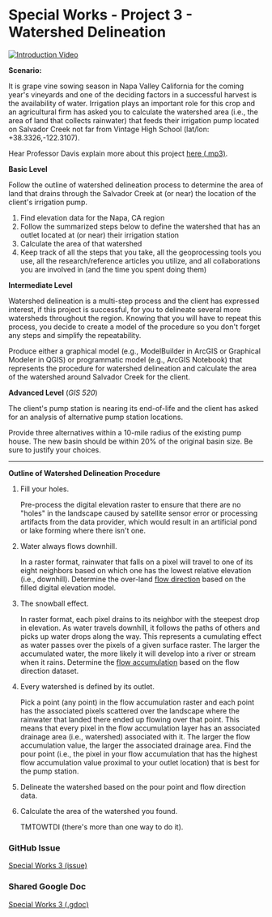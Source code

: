 # Special Works - Project 3 - Watershed Delineation

[![Introduction Video](http://img.youtube.com/vi/63zNerTJgv4/0.jpg)](https://youtu.be/63zNerTJgv4 "Special Works 3")

**Scenario:**  

It is grape vine sowing season in Napa Valley California for the coming year's vineyards and one of the deciding factors in a successful harvest is the availability of water. 
Irrigation plays an important role for this crop and an agricultural firm has asked you to calculate the watershed area (i.e., the area of land that collects rainwater) that feeds their irrigation pump located on Salvador Creek not far from Vintage High School (lat/lon: +38.3326,-122.3107). 

Hear Professor Davis explain more about this project [here (.mp3)](https://drive.google.com/file/d/1VooohsXYCGsWZLOavzFfbGd9HA06H3hF/view).

**Basic Level** 

Follow the outline of watershed delineation process to determine the area of land that drains through the Salvador Creek at (or near) the location of the client's irrigation pump.

1.  Find elevation data for the Napa, CA region
2.  Follow the summarized steps below to define the watershed that has an outlet located at (or near) their irrigation station
3.  Calculate the area of that watershed
4.  Keep track of all the steps that you take, all the geoprocessing tools you use, all the research/reference articles you utilize, and all collaborations you are involved in (and the time you spent doing them)

**Intermediate Level**

Watershed delineation is a multi-step process and the client has expressed interest, if this project is successful, for you to delineate several more watersheds throughout the region. 
Knowing that you will have to repeat this process, you decide to create a model of the procedure so you don't forget any steps and simplify the repeatability.

Produce either a graphical model (e.g., ModelBuilder in ArcGIS or Graphical Modeler in QGIS) or programmatic model (e.g., ArcGIS Notebook) that represents the procedure for watershed delineation and calculate the area of the watershed around Salvador Creek for the client.

**Advanced Level** (_GIS 520_)

The client's pump station is nearing its end-of-life and the client has asked for an analysis of alternative pump station locations.

Provide three alternatives within a 10-mile radius of the existing pump house.
The new basin should be within 20% of the original basin size.
Be sure to justify your choices.

---

**Outline of Watershed Delineation Procedure**

1.  Fill your holes.

    Pre-process the digital elevation raster to ensure that there are no "holes" in the landscape caused by satellite sensor error or processing artifacts from the data provider, which would result in an artificial pond or lake forming where there isn't one.
2.  Water always flows downhill. 
    
    In a raster format, rainwater that falls on a pixel will travel to one of its eight neighbors based on which one has the lowest relative elevation (i.e., downhill). 
    Determine the over-land [flow direction](https://pro.arcgis.com/en/pro-app/latest/tool-reference/spatial-analyst/how-flow-direction-works.htm) based on the filled digital elevation model.
3.  The snowball effect.

    In raster format, each pixel drains to its neighbor with the steepest drop in elevation. 
    As water travels downhill, it follows the paths of others and picks up water drops along the way. 
    This represents a cumulating effect as water passes over the pixels of a given surface raster. 
    The larger the accumulated water, the more likely it will develop into a river or stream when it rains.
    Determine the [flow accumulation](https://pro.arcgis.com/en/pro-app/latest/tool-reference/spatial-analyst/how-flow-accumulation-works.htm) based on the flow direction dataset.
4.  Every watershed is defined by its outlet. 

    Pick a point (any point) in the flow accumulation raster and each point has the associated pixels scattered over the landscape where the rainwater that landed there ended up flowing over that point.
    This means that every pixel in the flow accumulation layer has an associated drainage area (i.e., watershed) associated with it.
    The larger the flow accumulation value, the larger the associated drainage area.
    Find the pour point (i.e., the pixel in your flow accumulation that has the highest flow accumulation value proximal to your outlet location) that is best for the pump station.
5.  Delineate the watershed based on the pour point and flow direction data.
6.  Calculate the area of the watershed you found.
    
    TMTOWTDI (there's more than one way to do it).

### GitHub Issue
[Special Works 3 (issue)](https://github.com/cga-wm/advgis-echo/issues/4)

### Shared Google Doc 
[Special Works 3 (.gdoc)](https://docs.google.com/document/d/1anrl_3Zeow7ZUGmfeRw-2RWirkCwPzsc5_QizuFcflA/edit?usp=sharing)
